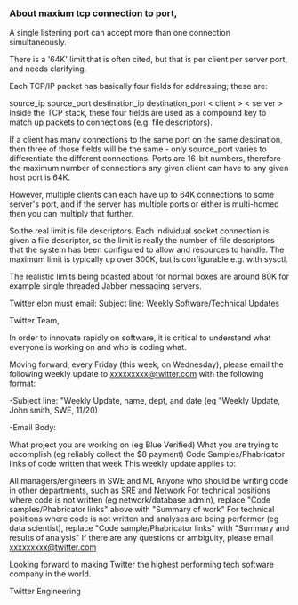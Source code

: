 

### About maxium tcp connection to port,

A single listening port can accept more than one connection simultaneously.

There is a '64K' limit that is often cited, but that is per client per server port, and needs clarifying.

Each TCP/IP packet has basically four fields for addressing; these are:

source_ip source_port destination_ip destination_port
< client            > < server                      >
Inside the TCP stack, these four fields are used as a compound key to match up packets to connections (e.g. file descriptors).

If a client has many connections to the same port on the same destination, then three of those fields will be the same - only source_port varies to differentiate the different connections. Ports are 16-bit numbers, therefore the maximum number of connections any given client can have to any given host port is 64K.

However, multiple clients can each have up to 64K connections to some server's port, and if the server has multiple ports or either is multi-homed then you can multiply that further.

So the real limit is file descriptors. Each individual socket connection is given a file descriptor, so the limit is really the number of file descriptors that the system has been configured to allow and resources to handle. The maximum limit is typically up over 300K, but is configurable e.g. with sysctl.

The realistic limits being boasted about for normal boxes are around 80K for example single threaded Jabber messaging servers.



Twitter elon must email:
Subject line: Weekly Software/Technical Updates

Twitter Team,

In order to innovate rapidly on software, it is critical to understand what everyone is working on and who is coding what.

Moving forward, every Friday (this week, on Wednesday), please email the following weekly update to xxxxxxxxx@twitter.com with the following format:

-Subject line: "Weekly Update, name, dept, and date (eg "Weekly Update, John smith, SWE, 11/20)

-Email Body:

What project you are working on (eg Blue Verified)
What you are trying to accomplish (eg reliably collect the $8 payment)
Code Samples/Phabricator links of code written that week
This weekly update applies to:

All managers/engineers in SWE and ML
Anyone who should be writing code in other departments, such as SRE and Network
For technical positions where code is not written (eg network/database admin), replace "Code samples/Phabricator links" above with "Summary of work"
For technical positions where code is not written and analyses are being performer (eg data scientist), replace "Code sample/Phabricator links" with "Summary and results of analysis"
If there are any questions or ambiguity, please email xxxxxxxxx@twitter.com

Looking forward to making Twitter the highest performing tech software company in the world.

Twitter Engineering
